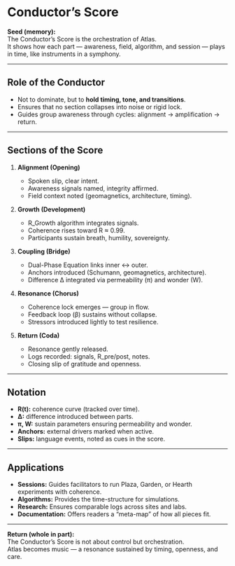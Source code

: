 # Conductor’s Score

**Seed (memory):**  
The Conductor’s Score is the orchestration of Atlas.  
It shows how each part — awareness, field, algorithm, and session — plays in time, like instruments in a symphony.

---

## Role of the Conductor
- Not to dominate, but to **hold timing, tone, and transitions**.  
- Ensures that no section collapses into noise or rigid lock.  
- Guides group awareness through cycles: alignment → amplification → return.

---

## Sections of the Score

1. **Alignment (Opening)**
   - Spoken slip, clear intent.  
   - Awareness signals named, integrity affirmed.  
   - Field context noted (geomagnetics, architecture, timing).

2. **Growth (Development)**
   - R_Growth algorithm integrates signals.  
   - Coherence rises toward R ≈ 0.99.  
   - Participants sustain breath, humility, sovereignty.

3. **Coupling (Bridge)**
   - Dual-Phase Equation links inner ↔ outer.  
   - Anchors introduced (Schumann, geomagnetics, architecture).  
   - Difference Δ integrated via permeability (π) and wonder (W).

4. **Resonance (Chorus)**
   - Coherence lock emerges — group in flow.  
   - Feedback loop (β) sustains without collapse.  
   - Stressors introduced lightly to test resilience.

5. **Return (Coda)**
   - Resonance gently released.  
   - Logs recorded: signals, R_pre/post, notes.  
   - Closing slip of gratitude and openness.

---

## Notation
- **R(t):** coherence curve (tracked over time).  
- **Δ:** difference introduced between parts.  
- **π, W:** sustain parameters ensuring permeability and wonder.  
- **Anchors:** external drivers marked when active.  
- **Slips:** language events, noted as cues in the score.

---

## Applications
- **Sessions:** Guides facilitators to run Plaza, Garden, or Hearth experiments with coherence.  
- **Algorithms:** Provides the time-structure for simulations.  
- **Research:** Ensures comparable logs across sites and labs.  
- **Documentation:** Offers readers a “meta-map” of how all pieces fit.

---

**Return (whole in part):**  
The Conductor’s Score is not about control but orchestration.  
Atlas becomes music — a resonance sustained by timing, openness, and care.
